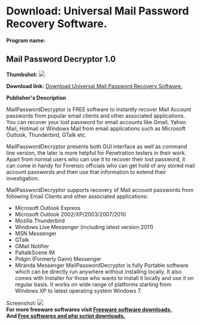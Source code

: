 # Download: Universal Mail Password Recovery Software.

**Program name:**

## Mail Password Decryptor 1.0

  
**Thumbshot:** ![](http://www.freewarefiles.com/screenshot/mailpswddcryptr_md.jpg)   
  
**Download link:** [Download Universal Mail Password Recovery Software.](http://freesoftwares.boysofts.com/Mail-Password-Decryptor_program_64977.html)  
  


**Publisher's Description**  
  


MailPasswordDecryptor is FREE software to instantly recover Mail Account passwords from popular email clients and other associated applications. You can recover your lost password for email accounts like Gmail, Yahoo Mail, Hotmail or Windows Mail from email applications such as Microsoft Outlook, Thunderbird, GTalk etc. 

MailPasswordDecryptor presents both GUI interface as well as command line version, the later is more helpful for Penetration testers in their work. Apart from normal users who can use it to recover their lost password, it can come in handy for Forensic officials who can get hold of any stored mail account passwords and then use that information to extend their investigation.

MailPasswordDecryptor supports recovery of Mail account passwords from following Email Clients and other associated applications:

  * Microsoft Outlook Express 
  * Microsoft Outlook 2002/XP/2003/2007/2010 
  * Mozilla Thunderbird 
  * Windows Live Messenger (including latest version 2011) 
  * MSN Messenger 
  * GTalk 
  * GMail Notifier 
  * PaltalkScene IM 
  * Pidgin (Formerly Gaim) Messenger 
  * Miranda Messenger 
MailPasswordDecryptor is fully Portable software which can be directly run anywhere without installing locally. It also comes with Installer for those who wants to install it locally and use it on regular basis. It works on wide range of platforms starting from Windows XP to latest operating system Windows 7. 

  
  
Screenshot: ![](http://www.freewarefiles.com/screenshot/mailpswddcryptr.jpg)   
**For more freeware softwares visit [Freeware software downloads.](http://freesoftwares.boysofts.com/)**   
**And [Free softwares and php script downloads.](http://www.boysofts.com/)**
